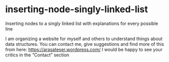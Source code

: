 # inserting-node-singly-linked-list
Inserting nodes to a singly linked list with explanations for every possible line

I am organizing a website for myself and others to understand things about data structures.
You can contact me, give suggestions and find more of this from here: https://arasateser.wordpress.com/
I would be happy to see your critics in the “Contact” section
